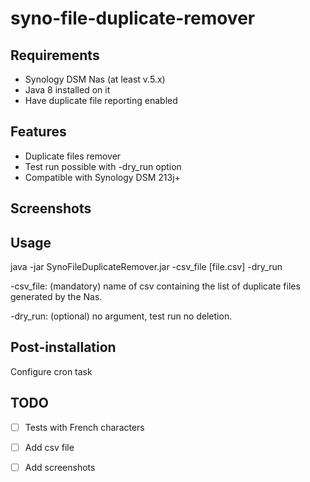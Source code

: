 # syno-file-duplicate-remover

Requirements
-----------------------------
- Synology DSM Nas (at least v.5.x)
- Java 8 installed on it
- Have duplicate file reporting enabled

Features 
-----------------------------
- Duplicate files remover
- Test run possible with -dry_run option
- Compatible with Synology DSM 213j+

Screenshots
----------------------------

Usage
----------------------------
java -jar SynoFileDuplicateRemover.jar -csv_file [file.csv] -dry_run

-csv_file: (mandatory) name of csv containing the list of duplicate files generated by the Nas.

-dry_run: (optional) no argument, test run no deletion.

Post-installation
----------------------------
Configure cron task

TODO
----------------------------
- [ ] Tests with French characters
- [ ] Add csv file
- [ ] Add screenshots

